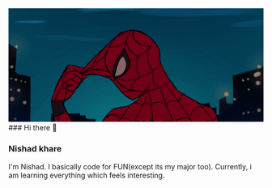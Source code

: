 <img src="https://github.com/Nishad-007/Nishad-007/blob/main/gifntext-gif.gif">
### Hi there 👋

### Nishad khare
I'm Nishad. I basically code for FUN(except its my major too). Currently, i am learning everything which feels interesting.
